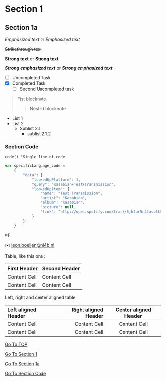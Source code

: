 <a name="TOP"></a>

# Section 1<a name="1"></a>

## Section 1a <a name="1a"></a>

_Emphasized text_ or _Emphasized text_

~~Strikethrough text~~

__Strong text__ or __Strong text__

___Strong emphasized text___ or *__Strong emphasized text__*

- [ ] Uncompleted Task
- [x] Completed Task
  - [ ] Second Uncompleted task

>Fist blocknote
>> Nested blocknote

- List 1
- List 2
  - Sublist 2.1
    - sublist 2.1.2

### Section Code <a name="Code"></a>

`code() "Single line of code`

```javascript
var specificLanguage_code = 
    {
        "data": {
            "lookedUpPlatform": 1,
            "query": "Kasabian+Test+Transmission",
            "lookedUpItem": {
                "name": "Test Transmission",
                "artist": "Kasabian",
                "album": "Kasabian",
                "picture": null,
                "link": "http://open.spotify.com/track/5jhJur5n4fasblLSCOcrTp"
            }
        }
    }
```

<kbd>⌘F</kbd>

:envelope: leon.boeijen@nl4b.nl

Table, like this one :

| First Header | Second Header |
| ------------ | ------------- |
| Content Cell | Content Cell  |
| Content Cell | Content Cell  |

Left, right and center aligned table

| Left aligned Header | Right aligned Header | Center aligned Header |
| :------------------ | -------------------: | :-------------------: |
| Content Cell        |         Content Cell |     Content Cell      |
| Content Cell        |         Content Cell |     Content Cell      |

[Go To TOP](#TOP)

[Go To Section 1](#1)

[Go To Section 1a](#1a)

[Go To Section Code](#Code)
